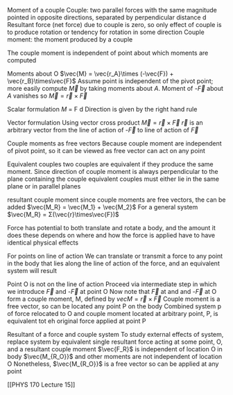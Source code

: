 Moment of a couple
	Couple: two parallel forces with the same magnitude pointed in opposite directions, separated by perpendicular distance d
	Resultant force (net force) due to couple is zero, so only effect of couple is to produce rotation or tendency for rotation in some direction
	Couple moment: the moment produced by a couple

The couple moment is independent of point about which moments are computed

Moments about O
	$\vec{M} = \vec{r_A}\times (-\vec{F}) + \vec{r_B}\times\vec{F}$
	Assume point is independent of the pivot point; more easily compute $\vec{M}$ by taking moments about *A*. Moment of -$\vec{F}$ about *A* vanishes so
		$\vec{M}=\vec{r}\times\vec{F}$


Scalar formulation
	*M* = F d
	Direction is given by the right hand rule

Vector formulation
	Using vector cross product
		$\vec{M} = \vec{r}\times\vec{F}$
		$\vec{r}$ is an arbitrary vector from the line of action of -$\vec{F}$ to line of action of $\vec{F}$

Couple moments as free vectors
	Because couple moment are independent of pivot point, so it can be viewed as free vector
		can act on any point

Equivalent couples
	two couples are equivalent if they produce the same moment. Since direction of couple moment is always perpendicular to the plane containing the couple
		equivalent couples must either lie in the same plane or in parallel planes

resultant couple moment
	since couple moments are free vectors, the can be added
		$\vec{M_R} = \vec{M_1} + \vec{M_2}$
	For a general system
		$\vec{M_R} = Σ(\vec{r}\times\vec{F})$

Force has potential to both translate and rotate a body, and the amount it does these depends on where and how the force is applied
	have to have identical physical effects

For points on line of action
	We can translate or transmit a force to any point in the body that lies along the line of action of the force, and an equivalent system will result

Point O is not on the line of action
	Proceed via intermediate step in which we introduce $\vec{F}$ and -$\vec{F}$ at point O
	Now note that $\vec{F}$ at and and -$\vec{F}$ at O form a couple moment, M, defined by
		$vec{M} = \vec{r}\times\vec{F}$
	Couple moment is a free vector, so can be located any point P on the body
	Combined system p of force relocated to O and couple moment located at arbitrary point, P, is equivalent tot eh original force applied at point P

Resultant of a force and couple system
	To study external effects of system, replace system by equivalent single resultant force acting at some point, O, and a resultant couple moment
	$\vec{F_R}$ is independent of location O in body
	$\vec{M_{R_O}}$  and other moments are not independent of location O
	Nonetheless, $\vec{M_{R_O}}$ is a free vector so can be applied at any point

 [[PHYS 170 Lecture 15]]